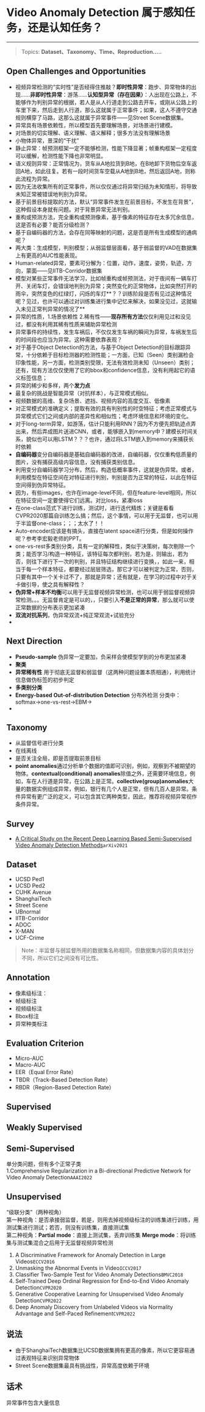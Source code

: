 # Video Anomaly Detection 属于感知任务，还是认知任务？
***
> Topics: **Dataset、Taxonomy、Time、Reproduction.....**

## Open Challenges and Opportunities
* 视频异常检测的“实时性”是否经得住推敲？**即时性异常**：跑步、异常物体的出现……**非即时性异常**：游荡……**认知型异常（存在因果）**：人出现在公路上，不能够作为判别异常的根据，若人是从人行道走到公路去开车，或刚从公路上的车里下来，然后走到人行道，那么这就属于正常事件；如果，这人不遵守交通规则横穿了马路，这那么这就属于异常事件——见Street Scene数据集。
* 异常具有场景依赖性，所以模型首先要理解场景，对场景进行建模。
* 对场景的切实理解、语义理解、语义解释；很多方法没有理解场景
* 小物体异常，景深的“干扰”
* 静止异常：帧预测框架一定不能够检测，性能下降显著；帧重构框架一定程度可以缓解，检测性能下降也非常明显。
* 语义规则异常：正常情况为，货车从A地拉货到B地，在B地卸下货物后空车返回A地，如此往复。若有一段时间货车空载从A地到B地，然后返回A地，则称此流程为异常。
* 因为无法收集所有的正常事件，所以仅仅通过将异常归结为未知情形，将导致未知正常被错误地判别为异常。
* 基于前景目标提取的方法，默认“异常事件发生在前景目标，不发生在背景”，这种假设本身就有问题。对于背景异常无法判别。
* 重构或预测方法，完全重构或预测像素，基于像素的特征存在太多冗余信息，这是否有必要？能否分级检测？
* 基于自编码器的方法，会存在同等映射的问题，这是否是所有生成模型的通病呢？
* 两大类：生成模型，判别模型；从弱监督层面看，基于弱监督的VAD在数据集上有更高的AUC性能表现。
* Human-related异常，要素可分解为：位置，动作，速度，姿势，轨迹，方向，蒙面——见IITB-Corridor数据集
* 模型对某些正常事件无法学习，比如帧重构或帧预测法，对于夜间有一辆车打开、关闭车灯，会错误地判别为异常；突然变化的正常物体，比如突然打开的雨伞，突然变色的红绿灯，闪烁的车灯**？？训练阶段是否有见过这种情况呢？见过，也许可以通过对训练集进行集中记忆来解决，如果没见过，这就输入未见正常判异常的情况了**
* 异常的性质，1.场景依赖性 2.稀有性——**现存所有方法**仅仅利用见过和没见过，都没有利用其稀有性质来辅助异常检测
* 异常事件的持续性，发生车祸后，不仅仅发生车祸的瞬间为异常，车祸发生后的时间段也应当为异常。这种需要依靠表观？
* 对于基于Object Detection的方法，与基于Object Detection的目标跟踪异常，十分依赖于目标检测器的检测性能；一方面，已知（Seen）类别漏检会印象性能，另一方面，检测类别受限，无法有效检测未知（Unseen）类别；还有，现有方法仅仅使用了它的bbox和confidence信息，没有利用起它的语义标签信息；
* 异常的稀少和多样，两个**发力点**
* 最复杂的挑战是智能异常（对抗样本），与正常模式相似。
* 视频数据的高维、复杂场景、遮挡、视频内容的高度交互、低像素
* 对正常模式的准确定义；提取有效的具有判别性的时空特征；考虑正常模式与异常模式它们之间或内部的差异性和相似性；考虑环境信息和环境的变化。
* 对于long-term异常，如游荡，估计只能利用RNN？因为不方便先把轨迹点弄出来，然后弄成图片送进CNN，或者，能够嵌入到memory中？建模长时间关系，貌似也可以用LSTM？？？也许，通过将LSTM嵌入到memory来捕获长时依赖
* **自编码器**变分自编码器是基础自编码器的改进，自编码器，仅仅重构低质量的图片，没有捕获高级内容信息，没有捕获类别信息。
* 利用变分自编码器学习分布，然后，构造低概率事件，这就是伪异常。或者，利用模型在特征空间在对特征进行判别，判别是否为正常的特征，以此在特征空间得到伪异常特征。
* 因为，有些images，也许在image-level不同，但在feature-level相同，所以在特征空间一定要使得它们远离。对比loss，紧凑loss
* 在one-class范式下进行训练，测试时，进行迭代精炼；关键是看看CVPR2020那篇自训练怎么搞；然后，这个事情，可以用于无监督，也可以用于半监督one-class；；；太水了！！
* Auto-encoder应该是有搞头，直接在latent space进行分类，但是如何操作呢？参考李宏毅老师的PPT。
* one-vs-rest多类别分类，具有一定的解释性，类似于决策树，每次剔除一个类；能否学习/构造一种特征，该特征每次都判别，若为是，则输出，若为否，则往下进行下一次的判别，并且特征结构继续进行变换，，如此一来，相当于每一个样本特征，都要经过层层筛选，那它才可以被判定为正常，否则，只要有其中一个关卡过不了，那就是异常；还有就是，在学习的过程中对于关卡做引导，使之具有解释性？
* **伪异常+样本不均衡**可以用于无监督视频异常检测，也可以用于弱监督视频异常检测。。。无监督肯定是可以的，，只要引入**不是正常的异常**，那么就可以使正常数据的分布表示更加紧凑
* **双流对抗系列**，伪异常双流+纯正常双流+试验充分
* 

## Next Direction
* **Pseudo-sample** 伪异常一定要加，负采样会使模型学到的分布更加紧凑
* **聚类** 
* **异常稀有性** 用于彻底无监督和弱监督（这两种问题设置本质相通），利用统计信息做伪标签的初步判定
* **多类别分类** 
* **Energy-based Out-of-distribution Detection** 分布外检测 分类中：softmax->one-vs-rest->EBM->
* 

## Taxonomy
* 从监督信号进行分类
* 在线离线
* 是否关注全局，即是否提取前景目标 
* **point anomalies**通过分析单个数据的值即可识别，例如，观察到不被期望的物体。**contextual(conditional) anomalies**除值之外，还需要环境信息，例如，车在人行道是异常，在公路上是正常。**collective(group)anomalies**大量的数据实例组成异常，例如，银行有几个人是正常，但有几百人是异常。条件异常有更广泛的定义，可以包含其它两种类型，因此，推荐将视频异常视作条件异常。


## Survey
* [A Critical Study on the Recent Deep Learning Based Semi-Supervised Video Anomaly Detection Methods](./Survey/A%20Critical%20Study%20on%20the%20Recent%20Deep%20Learning%20Based%20Semi-Supervised%20Video%20Anomaly%20Detection%20Methods.pdf)`arXiv2021`



## Dataset
* UCSD Ped1
* UCSD Ped2
* CUHK Avenue
* ShanghaiTech
* Street Scene
* UBnormal
* IITB-Corridor
* ADOC
* X-MAN
* UCF-Crime
>Note：半监督与弱监督所用的数据集名称相同，但数据集内容的具体划分不同，所以它们之间没有可比性。

## Annotation
* 像素级标注：
* 帧级标注
* 视频级标注
* Bbox标注
* 异常种类标注

## Evaluation  Criterion
* Micro-AUC
* Macro-AUC
* EER（Equal Error Rate）
* TBDR（Track-Based Detection Rate）
* RBDR（Region-Based Detection Rate）

## Supervised



## Weakly Supervised


## Semi-Supervised
单分类问题，但有多个正常子类  
1.Comprehensive Regularization in a Bi-directional Predictive Network for Video Anomaly Detection`AAAI2022`

## Unsupervised
“级联分类”（两种视角）  
第一种视角：是否承接弱监督，若是，则用去掉视频级标注的训练集进行训练，用测试集进行测试；若否，则没有训练集，直接测试集  
第二种视角：**Partial mode**：直接上测试集，丢弃训练集 **Merge mode**：将训练集与测试集混合之后用于无监督视频异常检测
1. A Discriminative Framework for Anomaly Detection in Large Videos`ECCV2016`
2. Unmasking the Abnormal Events in Video`ICCV2017`
3. Classifier Two-Sample Test for Video Anomaly Detections`BMVC2018`
4. Self-Trained Deep Ordinal Regression for End-to-End Video Anomaly Detection`CVPR2020`
5. Generative Cooperative Learning for Unsupervised Video Anomaly Detection`CVPR2022`
6. Deep Anomaly Discovery from Unlabeled Videos via Normality Advantage and Self-Paced Refinement`CVPR2022`


## 说法
* 由于ShanghaiTech数据集比UCSD数据集拥有更高的像素，所以它更容易通过表观特征来识别异常物体
* Street Scene数据集最具有挑战性，异常高度依赖于环境




## 话术
异常事件包含大量信息


